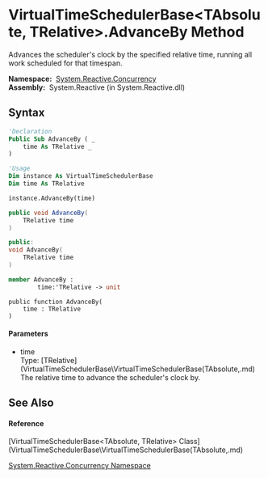 # VirtualTimeSchedulerBase\<TAbsolute, TRelative\>.AdvanceBy Method

Advances the scheduler's clock by the specified relative time, running all work scheduled for that timespan.

**Namespace:**  [System.Reactive.Concurrency](System.Reactive.Concurrency\System.Reactive.Concurrency.md)  
**Assembly:**  System.Reactive (in System.Reactive.dll)

## Syntax

```vb
'Declaration
Public Sub AdvanceBy ( _
    time As TRelative _
)
```

```vb
'Usage
Dim instance As VirtualTimeSchedulerBase
Dim time As TRelative

instance.AdvanceBy(time)
```

```csharp
public void AdvanceBy(
    TRelative time
)
```

```c++
public:
void AdvanceBy(
    TRelative time
)
```

```fsharp
member AdvanceBy : 
        time:'TRelative -> unit 
```

```jscript
public function AdvanceBy(
    time : TRelative
)
```

#### Parameters

- time  
  Type: [TRelative](VirtualTimeSchedulerBase\VirtualTimeSchedulerBase(TAbsolute,.md)  
  The relative time to advance the scheduler's clock by.

## See Also

#### Reference

[VirtualTimeSchedulerBase\<TAbsolute, TRelative\> Class](VirtualTimeSchedulerBase\VirtualTimeSchedulerBase(TAbsolute,.md)

[System.Reactive.Concurrency Namespace](System.Reactive.Concurrency\System.Reactive.Concurrency.md)






